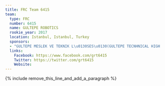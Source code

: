```yaml
---
title: FRC Team 6415
team:
  type: FRC
  number: 6415
  name: GULTEPE ROBOTICS
  rookie_year: 2017
  location: Istanbul, Istanbul, Turkey
  sponsors:
  - "GULTEPE MESLEK VE TEKNIK L\u0130SES\u0130(GULTEPE TECNHNICAL HIGH SCHOOL)"
  links:
    Facebook: https://www.facebook.com/grt6415
    Twitter: https://twitter.com/grt6415
    Website:
---
```


{% include remove_this_line_and_add_a_paragraph %}